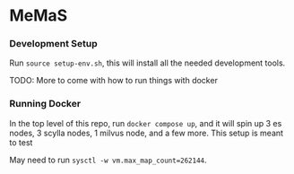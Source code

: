 # MeMaS

### Development Setup
Run `source setup-env.sh`, this will install all the needed development tools.

TODO: More to come with how to run things with docker

### Running Docker
In the top level of this repo, run `docker compose up`, and it will spin up 3 es nodes, 3 scylla nodes, 1 milvus node, and a few more. This setup is meant to test 

May need to run `sysctl -w vm.max_map_count=262144`.
